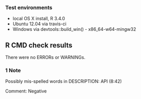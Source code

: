### Test environments
* local OS X install, R 3.4.0
* Ubuntu 12.04 via travis-ci
* Windows via devtools::build_win() - x86_64-w64-mingw32

## R CMD check results
There were no ERRORs or WARNINGs.

### 1 Note

Possibly mis-spelled words in DESCRIPTION:
  API (8:42)
  
Comment: Negative
